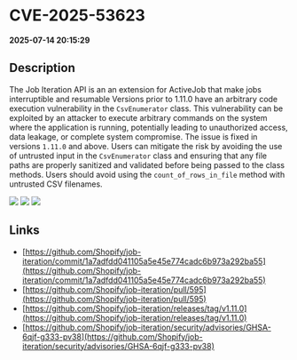 # CVE-2025-53623

**2025-07-14 20:15:29**

## Description
The Job Iteration API is an an extension for ActiveJob that make jobs interruptible and resumable Versions prior to 1.11.0 have an arbitrary code execution vulnerability in the `CsvEnumerator` class. This vulnerability can be exploited by an attacker to execute arbitrary commands on the system where the application is running, potentially leading to unauthorized access, data leakage, or complete system compromise. The issue is fixed in versions `1.11.0` and above. Users can mitigate the risk by avoiding the use of untrusted input in the `CsvEnumerator` class and ensuring that any file paths are properly sanitized and validated before being passed to the class methods. Users should avoid using the `count_of_rows_in_file` method with untrusted CSV filenames.

![](https://img.shields.io/static/v1?label=Score&message=8.1&color=red)
![](https://img.shields.io/static/v1?label=Severity&message=HIGH&color=red)
![](https://img.shields.io/static/v1?label=CWE&message=RCE&color=green)

## Links
- [https://github.com/Shopify/job-iteration/commit/1a7adfdd041105a5e45e774cadc6b973a292ba55](https://github.com/Shopify/job-iteration/commit/1a7adfdd041105a5e45e774cadc6b973a292ba55)
- [https://github.com/Shopify/job-iteration/pull/595](https://github.com/Shopify/job-iteration/pull/595)
- [https://github.com/Shopify/job-iteration/releases/tag/v1.11.0](https://github.com/Shopify/job-iteration/releases/tag/v1.11.0)
- [https://github.com/Shopify/job-iteration/security/advisories/GHSA-6qjf-g333-pv38](https://github.com/Shopify/job-iteration/security/advisories/GHSA-6qjf-g333-pv38)
